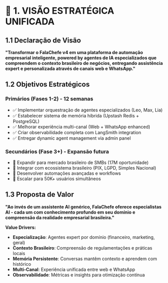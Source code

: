 # 🎯 **1. VISÃO ESTRATÉGICA UNIFICADA**

## 1.1 Declaração de Visão
**"Transformar o FalaChefe v4 em uma plataforma de automação empresarial inteligente, powered by agentes de IA especializados que compreendem o contexto brasileiro de negócios, entregando assistência expert e personalizada através de canais web e WhatsApp."**

## 1.2 Objetivos Estratégicos

### **Primários (Fases 1-2) - 12 semanas**
- ✅ Implementar orquestração de agentes especializados (Leo, Max, Lia)
- ✅ Estabelecer sistema de memória híbrida (Upstash Redis + PostgreSQL)
- ✅ Melhorar experiência multi-canal (Web + WhatsApp enhanced)
- ✅ Criar observabilidade completa com LangSmith integration
- ✅ Entregar dynamic agent management via admin panel

### **Secundários (Fase 3+) - Expansão futura**
- 🎯 Expandir para mercado brasileiro de SMBs (17M oportunidade)
- 🎯 Integrar com ecossistema brasileiro (PIX, LGPD, Simples Nacional)
- 🎯 Desenvolver automações avançadas e workflows
- 🎯 Escalar para 50K+ usuários simultâneos

## 1.3 Proposta de Valor
**"Ao invés de um assistente AI genérico, FalaChefe oferece especialistas AI - cada um com conhecimento profundo em seu domínio e compreensão da realidade empresarial brasileira."**

**Value Drivers:**
- **Especialização**: Agentes expert por domínio (financeiro, marketing, geral)
- **Contexto Brasileiro**: Compreensão de regulamentações e práticas locais
- **Memória Persistente**: Conversas mantêm contexto e aprendem com histórico
- **Multi-Canal**: Experiência unificada entre web e WhatsApp
- **Observabilidade**: Métricas e insights para otimização contínua
